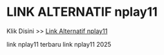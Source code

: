 # LINK ALTERNATIF nplay11

Klik Disini >> <a href="https://linksto.pages.dev/">Link Alternatif nplay11 </a>

link nplay11 terbaru
link nplay11 2025